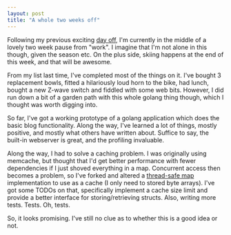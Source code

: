 ```yaml
---
layout: post
title: "A whole two weeks off"
---
```

Following my previous exciting [day off](https://www.growse.com/2014/11/28/a-day-off/), I'm currently in the middle of a lovely two week pause from "work". I imagine that I'm not alone in this though, given the season etc. On the plus side, skiing happens at the end of this week, and that will be awesome.

From my list last time, I've completed most of the things on it. I've bought 3 replacement bowls, fitted a hilariously loud horn to the bike, had lunch, bought a new Z-wave switch and fiddled with some web bits. However, I did run down a bit of a garden path with this whole golang thing though, which I thought was worth digging into.

So far, I've got a working prototype of a golang application which does the basic blog functionality. Along the way, I've learned a lot of things, mostly positive, and mostly what others have written about. Suffice to say, the built-in webserver is great, and the profiling invaluable.

Along the way, I had to solve a caching problem. I was originally using memcache, but thought that I'd get better performance with fewer dependencies if I just shoved everything in a map. Concurrent access then becomes a problem, so I've forked and altered a [thread-safe map](https://github.com/growse/concurrent-map) implementation to use as a cache (I only need to stored byte arrays). I've got some TODOs on that, specifically implement a cache size limit and provide a better interface for storing/retrieving structs. Also, writing more tests. Tests. Oh, tests.

So, it looks promising. I've still no clue as to whether this is a good idea or not.